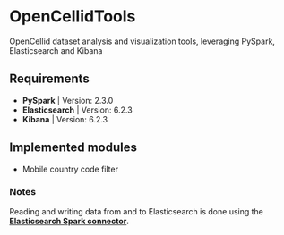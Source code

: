 # OpenCellidTools
OpenCellid dataset analysis and visualization tools, leveraging  PySpark, Elasticsearch and Kibana

## Requirements 
- **PySpark** | Version: 2.3.0
- **Elasticsearch** | Version: 6.2.3
- **Kibana** | Version: 6.2.3

## Implemented modules
- Mobile country code filter

### Notes
Reading and writing data from and to Elasticsearch is done using the [**Elasticsearch Spark connector**](https://mvnrepository.com/artifact/org.elasticsearch/elasticsearch-spark-20).

